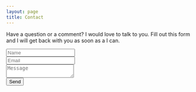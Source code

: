 ```yaml
---
layout: page
title: Contact
---
```


Have a question or a comment? I would love to talk to you. Fill out this form and I will get back with you as soon as a I can.

<form id="contact-form" action="https://formspree.io/john.pinkerton@me.com" method="post">
  <div class="form-control">
    <input type="text" name="name" placeholder="Name">
  </div>
  <div class="form-control">
    <input type="email" name="_replyto" placeholder="Email">
  </div>
  <div class="form-control">
    <textarea name="message" placeholder="Message"></textarea>
  </div>
  <input type="hidden" name="_next" value="http://johnpinkerton.me/thanks/">
  <input type="submit" value="Send">
</form>
